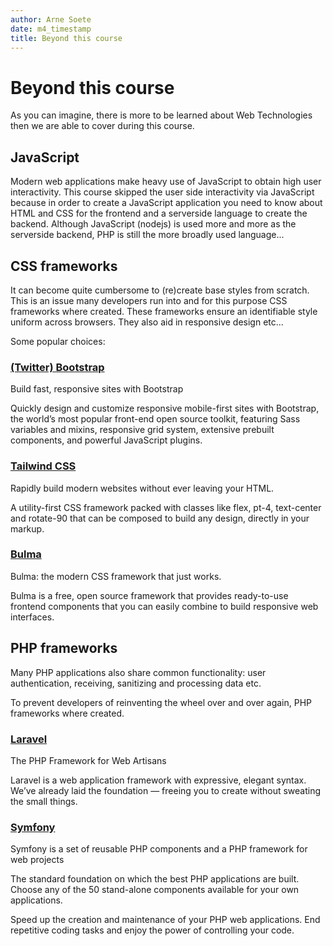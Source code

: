 ```yaml
---
author: Arne Soete
date: m4_timestamp
title: Beyond this course
---
```


# Beyond this course

As you can imagine, there is more to be learned about Web Technologies then we are able to cover during this course.

## JavaScript

Modern web applications make heavy use of JavaScript to obtain high user
interactivity. This course skipped the user side interactivity via JavaScript
because in order to create a JavaScript application you need to know about HTML
and CSS for the frontend and a serverside language to create the backend.
Although JavaScript (nodejs) is used more and more as the serverside backend,
PHP is still the more broadly used language...

## CSS frameworks

It can become quite cumbersome to (re)create base styles from scratch. This is
an issue many developers run into and for this purpose CSS frameworks where
created. These frameworks ensure an identifiable style uniform across browsers.
They also aid in responsive design etc...

Some popular choices:

### [(Twitter) Bootstrap](https://getbootstrap.com)

<p class="lead">Build fast, responsive sites with Bootstrap</p>

Quickly design and customize responsive mobile-first sites with Bootstrap, the
world’s most popular front-end open source toolkit, featuring Sass variables
and mixins, responsive grid system, extensive prebuilt components, and powerful
JavaScript plugins.

### [Tailwind CSS](https://tailwindcss.com/)

<p class="lead">
Rapidly build modern websites without ever leaving your HTML.
</p>

A utility-first CSS framework packed with classes like flex, pt-4, text-center
and rotate-90 that can be composed to build any design, directly in your
markup.

### [Bulma](https://bulma.io/)

<p class="lead">
Bulma: the modern CSS framework that just works.
</p>

Bulma is a free, open source framework that provides ready-to-use frontend
components that you can easily combine to build responsive web interfaces.


## PHP frameworks

Many PHP applications also share common functionality: user authentication, receiving, sanitizing and processing data etc.

To prevent developers of reinventing the wheel over and over again, PHP frameworks where created.

### [Laravel](https://laravel.com/)

<p class="lead"> The PHP Framework for Web Artisans </p>

Laravel is a web application framework with expressive, elegant syntax. We’ve already laid the foundation — freeing you to create without sweating the small things.

### [Symfony](https://symfony.com/)

<p class="lead">Symfony is a set of reusable PHP components and a PHP framework for web projects</p>

The standard foundation on which the best PHP applications are built. Choose
any of the 50 stand-alone components available for your own applications.

Speed up the creation and maintenance of your PHP web applications. End
repetitive coding tasks and enjoy the power of controlling your code. 
